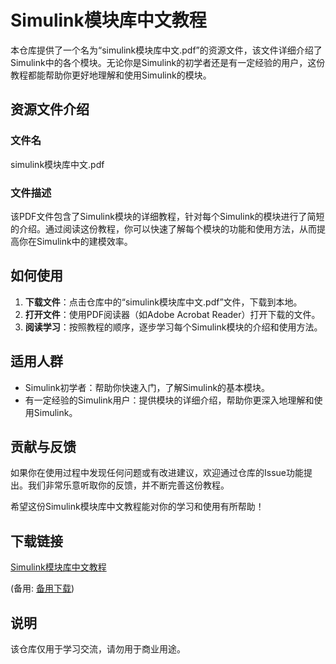 # Simulink模块库中文教程

本仓库提供了一个名为“simulink模块库中文.pdf”的资源文件，该文件详细介绍了Simulink中的各个模块。无论你是Simulink的初学者还是有一定经验的用户，这份教程都能帮助你更好地理解和使用Simulink的模块。

## 资源文件介绍

### 文件名
simulink模块库中文.pdf

### 文件描述
该PDF文件包含了Simulink模块的详细教程，针对每个Simulink的模块进行了简短的介绍。通过阅读这份教程，你可以快速了解每个模块的功能和使用方法，从而提高你在Simulink中的建模效率。

## 如何使用

1. **下载文件**：点击仓库中的“simulink模块库中文.pdf”文件，下载到本地。
2. **打开文件**：使用PDF阅读器（如Adobe Acrobat Reader）打开下载的文件。
3. **阅读学习**：按照教程的顺序，逐步学习每个Simulink模块的介绍和使用方法。

## 适用人群

- Simulink初学者：帮助你快速入门，了解Simulink的基本模块。
- 有一定经验的Simulink用户：提供模块的详细介绍，帮助你更深入地理解和使用Simulink。

## 贡献与反馈

如果你在使用过程中发现任何问题或有改进建议，欢迎通过仓库的Issue功能提出。我们非常乐意听取你的反馈，并不断完善这份教程。

希望这份Simulink模块库中文教程能对你的学习和使用有所帮助！

## 下载链接
[Simulink模块库中文教程](https://pan.quark.cn/s/7b0c73013bcf) 

(备用: [备用下载](https://pan.baidu.com/s/1YrNUlKdZr_4ZBmjgceelQQ?pwd=1234))

## 说明

该仓库仅用于学习交流，请勿用于商业用途。
